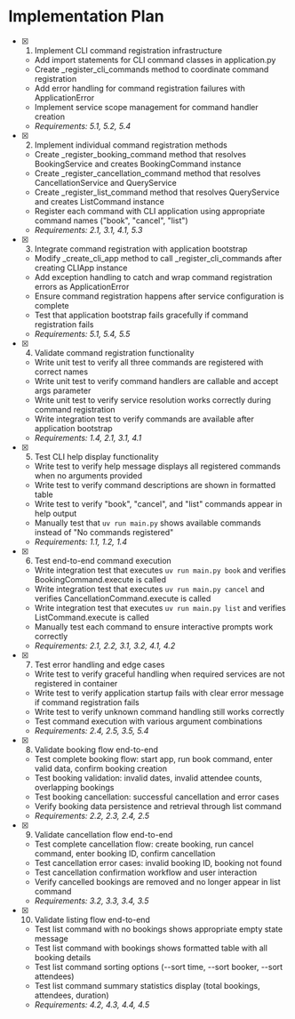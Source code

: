 # Implementation Plan

- [x] 1. Implement CLI command registration infrastructure
  - Add import statements for CLI command classes in application.py
  - Create _register_cli_commands method to coordinate command registration
  - Add error handling for command registration failures with ApplicationError
  - Implement service scope management for command handler creation
  - _Requirements: 5.1, 5.2, 5.4_

- [x] 2. Implement individual command registration methods
  - Create _register_booking_command method that resolves BookingService and creates BookingCommand instance
  - Create _register_cancellation_command method that resolves CancellationService and QueryService
  - Create _register_list_command method that resolves QueryService and creates ListCommand instance
  - Register each command with CLI application using appropriate command names ("book", "cancel", "list")
  - _Requirements: 2.1, 3.1, 4.1, 5.3_

- [x] 3. Integrate command registration with application bootstrap
  - Modify _create_cli_app method to call _register_cli_commands after creating CLIApp instance
  - Add exception handling to catch and wrap command registration errors as ApplicationError
  - Ensure command registration happens after service configuration is complete
  - Test that application bootstrap fails gracefully if command registration fails
  - _Requirements: 5.1, 5.4, 5.5_

- [x] 4. Validate command registration functionality
  - Write unit test to verify all three commands are registered with correct names
  - Write unit test to verify command handlers are callable and accept args parameter
  - Write unit test to verify service resolution works correctly during command registration
  - Write integration test to verify commands are available after application bootstrap
  - _Requirements: 1.4, 2.1, 3.1, 4.1_

- [x] 5. Test CLI help display functionality
  - Write test to verify help message displays all registered commands when no arguments provided
  - Write test to verify command descriptions are shown in formatted table
  - Write test to verify "book", "cancel", and "list" commands appear in help output
  - Manually test that `uv run main.py` shows available commands instead of "No commands registered"
  - _Requirements: 1.1, 1.2, 1.4_

- [x] 6. Test end-to-end command execution
  - Write integration test that executes `uv run main.py book` and verifies BookingCommand.execute is called
  - Write integration test that executes `uv run main.py cancel` and verifies CancellationCommand.execute is called  
  - Write integration test that executes `uv run main.py list` and verifies ListCommand.execute is called
  - Manually test each command to ensure interactive prompts work correctly
  - _Requirements: 2.1, 2.2, 3.1, 3.2, 4.1, 4.2_

- [x] 7. Test error handling and edge cases
  - Write test to verify graceful handling when required services are not registered in container
  - Write test to verify application startup fails with clear error message if command registration fails
  - Write test to verify unknown command handling still works correctly
  - Test command execution with various argument combinations
  - _Requirements: 2.4, 2.5, 3.5, 5.4_

- [x] 8. Validate booking flow end-to-end
  - Test complete booking flow: start app, run book command, enter valid data, confirm booking creation
  - Test booking validation: invalid dates, invalid attendee counts, overlapping bookings
  - Test booking cancellation: successful cancellation and error cases
  - Verify booking data persistence and retrieval through list command
  - _Requirements: 2.2, 2.3, 2.4, 2.5_

- [x] 9. Validate cancellation flow end-to-end  
  - Test complete cancellation flow: create booking, run cancel command, enter booking ID, confirm cancellation
  - Test cancellation error cases: invalid booking ID, booking not found
  - Test cancellation confirmation workflow and user interaction
  - Verify cancelled bookings are removed and no longer appear in list command
  - _Requirements: 3.2, 3.3, 3.4, 3.5_

- [x] 10. Validate listing flow end-to-end
  - Test list command with no bookings shows appropriate empty state message
  - Test list command with bookings shows formatted table with all booking details
  - Test list command sorting options (--sort time, --sort booker, --sort attendees)
  - Test list command summary statistics display (total bookings, attendees, duration)
  - _Requirements: 4.2, 4.3, 4.4, 4.5_